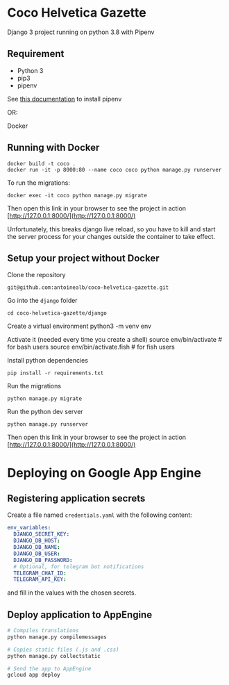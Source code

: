 # Coco Helvetica Gazette

Django 3 project running on python 3.8 with Pipenv

## Requirement

- Python 3
- pip3
- pipenv


See [this documentation](https://pipenv-fork.readthedocs.io/en/latest/install.html) to install pipenv

OR:

Docker

## Running with Docker

```
docker build -t coco .
docker run -it -p 8000:80 --name coco coco python manage.py runserver
```

To run the migrations:

```
docker exec -it coco python manage.py migrate
```

Then open this link in your browser to see the project in action [http://127.0.0.1:8000/](http://127.0.0.1:8000/)

Unfortunately, this breaks django live reload, so you have to kill and start the server process for your changes outside the container to take effect.

## Setup your project without Docker
Clone the repository

    git@github.com:antoinealb/coco-helvetica-gazette.git

Go into the `django` folder

    cd coco-helvetica-gazette/django

Create a virtual environment
    python3 -m venv env

Activate it (needed every time you create a shell)
    source env/bin/activate  # for bash users
    source env/bin/activate.fish  # for fish users

Install python dependencies

    pip install -r requirements.txt

Run the migrations

    python manage.py migrate

Run the python dev server

    python manage.py runserver

Then open this link in your browser to see the project in action [http://127.0.0.1:8000/](http://127.0.0.1:8000/)


# Deploying on Google App Engine

## Registering application secrets

Create a file named `credentials.yaml` with the following content:

```yml
env_variables:
  DJANGO_SECRET_KEY:
  DJANGO_DB_HOST:
  DJANGO_DB_NAME:
  DJANGO_DB_USER:
  DJANGO_DB_PASSWORD:
  # Optional, for telegram bot notifications
  TELEGRAM_CHAT_ID:
  TELEGRAM_API_KEY:
```

and fill in the values with the chosen secrets.

## Deploy application to AppEngine

```python
# Compiles translations
python manage.py compilemessages

# Copies static files (.js and .css)
python manage.py collectstatic

# Send the app to AppEngine
gcloud app deploy
```
